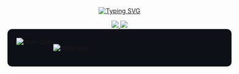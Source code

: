 <div align="center">
  
<a href="https://git.io/typing-svg"><img src="https://readme-typing-svg.herokuapp.com?font=Briem+Hand&weight=500&duration=4000&pause=3000&color=000ADA&background=FFE05300&center=true&vCenter=true&random=false&width=550&lines=The+only+way+to+do+great+work+is+to+love+what+you+do." alt="Typing SVG" /></a>

<a href="https://instagram.com/mhmmdhaviv">
    <img src="https://img.shields.io/badge/Instagram-E4405F?style=for-the-badge&logo=instagram&logoColor=white" />
</a>

<a href="https://linkedin.com/in/muhammad-haviv">
    <img src="https://img.shields.io/badge/linkedin-%230077B5.svg?&style=for-the-badge&logo=linkedin&logoColor=white" />
</a>

</div>

<div  style="background-color: #0D1117; padding: 20px; border-radius: 10px;">
    <img align="left" src="https://github-readme-stats.vercel.app/api?username=muh-apip&show_icons=true&locale=en&theme=dark" alt="muh-apip" />
  </p>
    <img align="center" src="https://github-readme-stats.vercel.app/api/top-langs/?username=muh-apip&layout=compact&theme=dark" alt="muh-apip" />
  </p>
</div>
